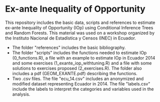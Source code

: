 # Ex-ante Inequality of Opportunity

This repository includes the basic data, scripts and references to estimate ex-ante Inequality of Opportunity (IOp) using Conditional Inference Trees and Random Forests. This material was used on a workshop organized by the Instituto Nacional de Estadística y Censos (INEC) in Ecuador.

- The folder "references" includes the basic bibliography.
- The folder "scripts" includes the functions needed to estimate IOp (0_functions.R), a file with an example to estimate IOp in Ecuador 2014 and some exercises (1_exante_iop_withtuning.R) and a file with some solutions to exercises proposed (2_exercises.R). The folder also includes a pdf (GEOM_EXANTE.pdf) describing the functions.
- Two .csv files. The file "ecu_14.csv" includes an anonymized and modified dataset representing Ecuador in 2014. The file "labels.csv" include the labels to interpret the categories and variables used in the analysis.

